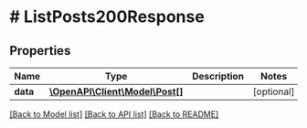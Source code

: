 # # ListPosts200Response

## Properties

Name | Type | Description | Notes
------------ | ------------- | ------------- | -------------
**data** | [**\OpenAPI\Client\Model\Post[]**](Post.md) |  | [optional]

[[Back to Model list]](../../README.md#models) [[Back to API list]](../../README.md#endpoints) [[Back to README]](../../README.md)
